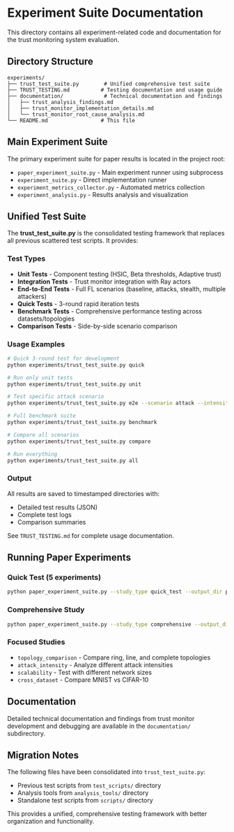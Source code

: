 # Experiment Suite Documentation

This directory contains all experiment-related code and documentation for the trust monitoring system evaluation.

## Directory Structure

```
experiments/
├── trust_test_suite.py        # Unified comprehensive test suite
├── TRUST_TESTING.md          # Testing documentation and usage guide
├── documentation/             # Technical documentation and findings
│   ├── trust_analysis_findings.md
│   ├── trust_monitor_implementation_details.md
│   └── trust_monitor_root_cause_analysis.md
└── README.md                 # This file
```

## Main Experiment Suite

The primary experiment suite for paper results is located in the project root:

- `paper_experiment_suite.py` - Main experiment runner using subprocess
- `experiment_suite.py` - Direct implementation runner
- `experiment_metrics_collector.py` - Automated metrics collection
- `experiment_analysis.py` - Results analysis and visualization

## Unified Test Suite

The **trust_test_suite.py** is the consolidated testing framework that replaces all previous scattered test scripts. It provides:

### Test Types
- **Unit Tests** - Component testing (HSIC, Beta thresholds, Adaptive trust)
- **Integration Tests** - Trust monitor integration with Ray actors
- **End-to-End Tests** - Full FL scenarios (baseline, attacks, stealth, multiple attackers)
- **Quick Tests** - 3-round rapid iteration tests
- **Benchmark Tests** - Comprehensive performance testing across datasets/topologies
- **Comparison Tests** - Side-by-side scenario comparison

### Usage Examples

```bash
# Quick 3-round test for development
python experiments/trust_test_suite.py quick

# Run only unit tests
python experiments/trust_test_suite.py unit

# Test specific attack scenario
python experiments/trust_test_suite.py e2e --scenario attack --intensity moderate

# Full benchmark suite
python experiments/trust_test_suite.py benchmark

# Compare all scenarios
python experiments/trust_test_suite.py compare

# Run everything
python experiments/trust_test_suite.py all
```

### Output
All results are saved to timestamped directories with:
- Detailed test results (JSON)
- Complete test logs
- Comparison summaries

See `TRUST_TESTING.md` for complete usage documentation.

## Running Paper Experiments

### Quick Test (5 experiments)
```bash
python paper_experiment_suite.py --study_type quick_test --output_dir paper_experiments/quick_test
```

### Comprehensive Study
```bash
python paper_experiment_suite.py --study_type comprehensive --output_dir paper_experiments/full_study --max_workers 6
```

### Focused Studies
- `topology_comparison` - Compare ring, line, and complete topologies
- `attack_intensity` - Analyze different attack intensities
- `scalability` - Test with different network sizes
- `cross_dataset` - Compare MNIST vs CIFAR-10

## Documentation

Detailed technical documentation and findings from trust monitor development and debugging are available in the `documentation/` subdirectory.

## Migration Notes

The following files have been consolidated into `trust_test_suite.py`:
- Previous test scripts from `test_scripts/` directory
- Analysis tools from `analysis_tools/` directory
- Standalone test scripts from `scripts/` directory

This provides a unified, comprehensive testing framework with better organization and functionality.